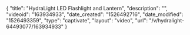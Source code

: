 {
    "title": "HydraLight LED Flashlight and Lantern",
    "description": "",
    "videoid": "163934933",
    "date_created": "1526492716",
    "date_modified": "1526493359",
    "type": "captivate",
    "layout": "video",
    "url": "\/v\/hydralight-64493077\/163934933"
}